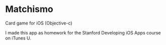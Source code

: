 # Matchismo
Card game for iOS (Objective-c)

I made this app as homework for the Stanford Developing iOS Apps course on iTunes U. 
